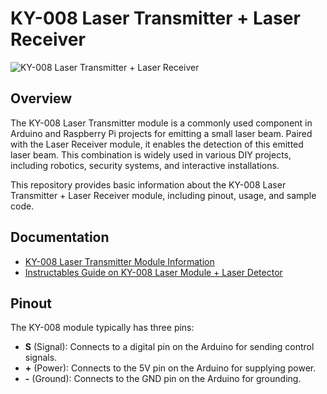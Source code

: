 # KY-008 Laser Transmitter + Laser Receiver

![KY-008 Laser Transmitter + Laser Receiver](https://content.instructables.com/FGZ/QTNT/I8WW0ND8/FGZQTNTI8WW0ND8.jpg?auto=webp&frame=1&fit=bounds&md=f07a04d7b6dc7613f864d187443afff6)

## Overview

The KY-008 Laser Transmitter module is a commonly used component in Arduino and Raspberry Pi projects for emitting a small laser beam. Paired with the Laser Receiver module, it enables the detection of this emitted laser beam. This combination is widely used in various DIY projects, including robotics, security systems, and interactive installations.

This repository provides basic information about the KY-008 Laser Transmitter + Laser Receiver module, including pinout, usage, and sample code.

## Documentation

- [KY-008 Laser Transmitter Module Information](https://arduinomodules.info/ky-008-laser-transmitter-module/)
- [Instructables Guide on KY-008 Laser Module + Laser Detector](https://www.instructables.com/KY-008-Laser-Module-x-Laser-Detector-x-ISD1820-Voi/)

## Pinout

The KY-008 module typically has three pins:

- **S** (Signal): Connects to a digital pin on the Arduino for sending control signals.
- **+** (Power): Connects to the 5V pin on the Arduino for supplying power.
- **-** (Ground): Connects to the GND pin on the Arduino for grounding.
